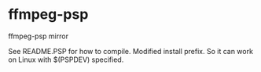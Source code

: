 # ffmpeg-psp
ffmpeg-psp mirror

See README.PSP for how to compile.
Modified install prefix. So it can work on Linux with $(PSPDEV) specified.

